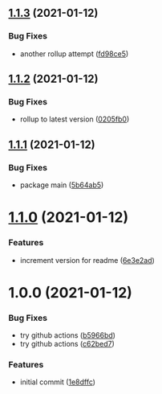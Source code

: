 ## [1.1.3](https://github.com/promotedai/promoted-event-logger-ts/compare/v1.1.2...v1.1.3) (2021-01-12)


### Bug Fixes

* another rollup attempt ([fd98ce5](https://github.com/promotedai/promoted-event-logger-ts/commit/fd98ce514374b1eec8292a1408c81fdf4e77dd65))

## [1.1.2](https://github.com/promotedai/promoted-event-logger-ts/compare/v1.1.1...v1.1.2) (2021-01-12)


### Bug Fixes

* rollup to latest version ([0205fb0](https://github.com/promotedai/promoted-event-logger-ts/commit/0205fb03d4bf407f44a7a3f3b444c59a04e5eb99))

## [1.1.1](https://github.com/promotedai/promoted-event-logger-ts/compare/v1.1.0...v1.1.1) (2021-01-12)


### Bug Fixes

* package main ([5b64ab5](https://github.com/promotedai/promoted-event-logger-ts/commit/5b64ab5ca87935df8707d11dba9bd89715513ee3))

# [1.1.0](https://github.com/promotedai/promoted-event-logger-ts/compare/v1.0.0...v1.1.0) (2021-01-12)


### Features

* increment version for readme ([6e3e2ad](https://github.com/promotedai/promoted-event-logger-ts/commit/6e3e2ad4d1fc4699fad3d185f31453f6abf22308))

# 1.0.0 (2021-01-12)


### Bug Fixes

* try github actions ([b5966bd](https://github.com/promotedai/promoted-event-logger-ts/commit/b5966bdb38de005ac18e4166f34688babefe45be))
* try github actions ([c62bed7](https://github.com/promotedai/promoted-event-logger-ts/commit/c62bed71b90609c39264df26d0e03b1acc06dc0d))


### Features

* initial commit ([1e8dffc](https://github.com/promotedai/promoted-event-logger-ts/commit/1e8dffc30dc451ae56aabf68e94368b9818796c0))
